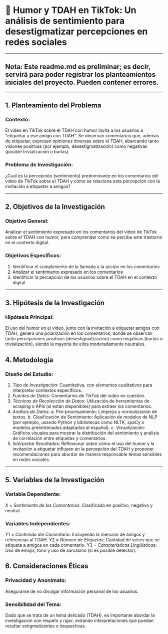 # 🧠 Humor y TDAH en TikTok: Un análisis de sentimiento para desestigmatizar percepciones en redes sociales

-----
## Nota: Este readme.md es preliminar; es decir, servirá para poder registrar los planteamientos iniciales del proyecto. Pueden contener errores. 
-----

## 1. Planteamiento del Problema

### Contexto:
El video en TikTok sobre el TDAH con humor invita a los usuarios a "etiquetar a ese amigo con TDAH". Se observan comentarios que, además de etiquetar, expresan opiniones diversas sobre el TDAH, abarcando tanto visiones positivas (por ejemplo, desestigmatización) como negativas (posible trivialización o burlas).

### Problema de Investigación:
¿Cuál es la percepción (sentimiento) predominante en los comentarios del video de TikTok sobre el TDAH y cómo se relaciona esta percepción con la invitación a etiquetar a amigos?

-------

## 2. Objetivos de la Investigación

### Objetivo General:
Analizar el sentimiento expresado en los comentarios del video de TikTok sobre el TDAH con humor, para comprender cómo se percibe este trastorno en el contexto digital.

### Objetivos Específicos:
1. Identificar el cumplimiento de la llamada a la acción en los comentarios
2. Analizar el sentimiento expresado en los comentarios
3. Identificar la percepción de los usuarios sobre el TDAH en el contexto digital 

-------

## 3. Hipótesis de la Investigación
### Hipótesis Principal:
El uso del humor en el video, junto con la invitación a etiquetar amigos con TDAH, genera una polarización en los comentarios, donde se observan tanto percepciones positivas (desestigmatización) como negativas (burlas o trivialización), siendo la mayoría de ellos moderadamente neutrales.

## 4. Metodología
### Diseño del Estudio:
1. *Tipo de Investigación*: Cuantitativa, con elementos cualitativos para interpretar contextos específicos.
2. *Fuentes de Datos*: Comentarios de TikTok del video en cuestión.
3. *Técnicas de Recolección de Datos*: Utilización de herramientas de scraping o APIs (si están disponibles) para extraer los comentarios.
4. *Análisis de Datos*:
    a. Pre-procesamiento: Limpieza y normalización de textos.
    b. Clasificación de Sentimiento: Aplicación de modelos de NLP (por ejemplo, usando Python y bibliotecas como NLTK, spaCy o modelos preentrenados adaptados al español).
    c. *Visualización*: Gráficos visuales para mostrar la distribución del sentimiento y análisis de correlación entre etiquetas y comentarios.
5. *Interpretar Resultados*: Reflexionar sobre cómo el uso del humor y la invitación a etiquetar influyen en la percepción del TDAH y proponer recomendaciones para abordar de manera responsable temas sensibles en redes sociales.

------

## 5. Variables de la Investigación
### **Variable Dependiente**:
X = *Sentimiento de los Comentarios*: Clasificado en positivo, negativo y neutral.

### **Variables Independientes**:
Y1 = *Contenido del Comentario*: Incluyendo la mención de amigos y referencias al TDAH.
Y2 = *Número de Etiquetas*: Cantidad de veces que se etiqueta a amigos en cada comentario.
Y3 = *Características Lingüísticas*: Uso de emojis, tono y uso de sarcasmo (si es posible detectar).

## 6. Consideraciones Éticas
### Privacidad y Anonimato:
Asegurarse de no divulgar información personal de los usuarios.

### Sensibilidad del Tema:
Dado que se trata de un tema delicado (TDAH), es importante abordar la investigación con respeto y rigor, evitando interpretaciones que puedan resultar estigmatizantes o despectivas.
